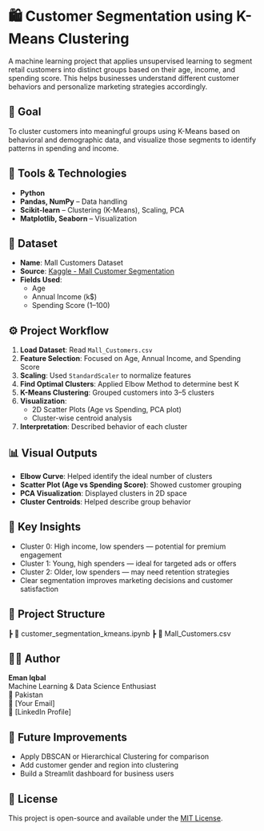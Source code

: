 # 🛍️ Customer Segmentation using K-Means Clustering

A machine learning project that applies unsupervised learning to segment retail customers into distinct groups based on their age, income, and spending score. This helps businesses understand different customer behaviors and personalize marketing strategies accordingly.


## 🎯 Goal

To cluster customers into meaningful groups using K-Means based on behavioral and demographic data, and visualize those segments to identify patterns in spending and income.


## 🧰 Tools & Technologies

- **Python**
- **Pandas, NumPy** – Data handling
- **Scikit-learn** – Clustering (K-Means), Scaling, PCA
- **Matplotlib, Seaborn** – Visualization


## 📂 Dataset

- **Name**: Mall Customers Dataset  
- **Source**: [Kaggle - Mall Customer Segmentation](https://www.kaggle.com/datasets/vjchoudhary7/customer-segmentation-tutorial-in-python)
- **Fields Used**:
  - Age
  - Annual Income (k$)
  - Spending Score (1–100)


## ⚙️ Project Workflow

1. **Load Dataset**: Read `Mall_Customers.csv`
2. **Feature Selection**: Focused on Age, Annual Income, and Spending Score
3. **Scaling**: Used `StandardScaler` to normalize features
4. **Find Optimal Clusters**: Applied Elbow Method to determine best K
5. **K-Means Clustering**: Grouped customers into 3–5 clusters
6. **Visualization**:
   - 2D Scatter Plots (Age vs Spending, PCA plot)
   - Cluster-wise centroid analysis
7. **Interpretation**: Described behavior of each cluster


## 📊 Visual Outputs

- **Elbow Curve**: Helped identify the ideal number of clusters  
- **Scatter Plot (Age vs Spending Score)**: Showed customer grouping  
- **PCA Visualization**: Displayed clusters in 2D space  
- **Cluster Centroids**: Helped describe group behavior


## 🧠 Key Insights

- Cluster 0: High income, low spenders — potential for premium engagement  
- Cluster 1: Young, high spenders — ideal for targeted ads or offers  
- Cluster 2: Older, low spenders — may need retention strategies  
- Clear segmentation improves marketing decisions and customer satisfaction

## 📁 Project Structure

┣ 📄 customer_segmentation_kmeans.ipynb
┣ 📄 Mall_Customers.csv

## 👩‍💻 Author

**Eman Iqbal**  
Machine Learning & Data Science Enthusiast  
📍 Pakistan  
📧 [Your Email]  
🔗 [LinkedIn Profile]

## 📌 Future Improvements

- Apply DBSCAN or Hierarchical Clustering for comparison  
- Add customer gender and region into clustering  
- Build a Streamlit dashboard for business users

## 📜 License

This project is open-source and available under the [MIT License](LICENSE).
